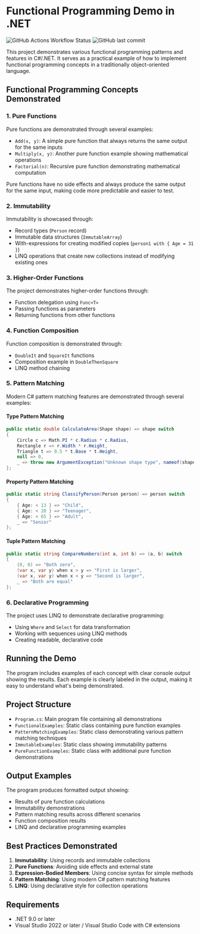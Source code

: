 ﻿# Functional Programming Demo in .NET
![GitHub Actions Workflow Status](https://img.shields.io/github/actions/workflow/status/wesleydeland/FunctionalProgrammingDemo/dotnet.yml)
![GitHub last commit](https://img.shields.io/github/last-commit/wesleydeland/FunctionalProgrammingDemo)

This project demonstrates various functional programming patterns and features in C#/.NET. It serves as a practical example of how to implement functional programming concepts in a traditionally object-oriented language.

## Functional Programming Concepts Demonstrated

### 1. Pure Functions
Pure functions are demonstrated through several examples:
- `Add(x, y)`: A simple pure function that always returns the same output for the same inputs
- `Multiply(x, y)`: Another pure function example showing mathematical operations
- `Factorial(n)`: Recursive pure function demonstrating mathematical computation

Pure functions have no side effects and always produce the same output for the same input, making code more predictable and easier to test.

### 2. Immutability
Immutability is showcased through:
- Record types (`Person` record)
- Immutable data structures (`ImmutableArray`)
- With-expressions for creating modified copies (`person1 with { Age = 31 }`)
- LINQ operations that create new collections instead of modifying existing ones

### 3. Higher-Order Functions
The project demonstrates higher-order functions through:
- Function delegation using `Func<T>`
- Passing functions as parameters
- Returning functions from other functions

### 4. Function Composition
Function composition is demonstrated through:
- `DoubleIt` and `SquareIt` functions
- Composition example in `DoubleThenSquare`
- LINQ method chaining

### 5. Pattern Matching
Modern C# pattern matching features are demonstrated through several examples:

#### Type Pattern Matching
```csharp
public static double CalculateArea(Shape shape) => shape switch
{
    Circle c => Math.PI * c.Radius * c.Radius,
    Rectangle r => r.Width * r.Height,
    Triangle t => 0.5 * t.Base * t.Height,
    null => 0,
    _ => throw new ArgumentException("Unknown shape type", nameof(shape))
};
```

#### Property Pattern Matching
```csharp
public static string ClassifyPerson(Person person) => person switch
{
    { Age: < 13 } => "Child",
    { Age: < 20 } => "Teenager",
    { Age: < 65 } => "Adult",
    _ => "Senior"
};
```

#### Tuple Pattern Matching
```csharp
public static string CompareNumbers(int a, int b) => (a, b) switch
{
    (0, 0) => "Both zero",
    (var x, var y) when x > y => "First is larger",
    (var x, var y) when x < y => "Second is larger",
    _ => "Both are equal"
};
```

### 6. Declarative Programming
The project uses LINQ to demonstrate declarative programming:
- Using `Where` and `Select` for data transformation
- Working with sequences using LINQ methods
- Creating readable, declarative code

## Running the Demo

The program includes examples of each concept with clear console output showing the results. Each example is clearly labeled in the output, making it easy to understand what's being demonstrated.

## Project Structure

- `Program.cs`: Main program file containing all demonstrations
- `FunctionalExamples`: Static class containing pure function examples
- `PatternMatchingExamples`: Static class demonstrating various pattern matching techniques
- `ImmutableExamples`: Static class showing immutability patterns
- `PureFunctionExamples`: Static class with additional pure function demonstrations

## Output Examples

The program produces formatted output showing:
- Results of pure function calculations
- Immutability demonstrations
- Pattern matching results across different scenarios
- Function composition results
- LINQ and declarative programming examples

## Best Practices Demonstrated

1. **Immutability**: Using records and immutable collections
2. **Pure Functions**: Avoiding side effects and external state
3. **Expression-Bodied Members**: Using concise syntax for simple methods
4. **Pattern Matching**: Using modern C# pattern matching features
5. **LINQ**: Using declarative style for collection operations

## Requirements

- .NET 9.0 or later
- Visual Studio 2022 or later / Visual Studio Code with C# extensions
